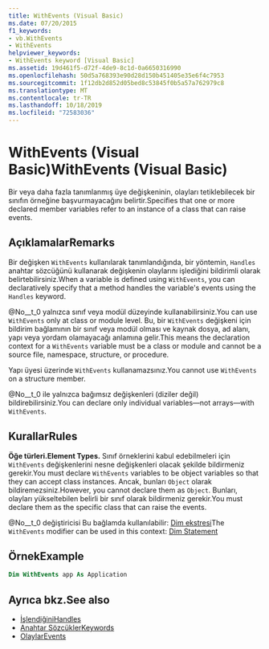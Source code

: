 ```yaml
---
title: WithEvents (Visual Basic)
ms.date: 07/20/2015
f1_keywords:
- vb.WithEvents
- WithEvents
helpviewer_keywords:
- WithEvents keyword [Visual Basic]
ms.assetid: 19d461f5-d72f-4de9-8c1d-0a6650316990
ms.openlocfilehash: 50d5a768393e90d28d150b451405e35e6f4c7953
ms.sourcegitcommit: 1f12db2d852d05bed8c53845f0b5a57a762979c8
ms.translationtype: MT
ms.contentlocale: tr-TR
ms.lasthandoff: 10/18/2019
ms.locfileid: "72583036"
---
```

# <a name="withevents-visual-basic"></a><span data-ttu-id="f8540-102">WithEvents (Visual Basic)</span><span class="sxs-lookup"><span data-stu-id="f8540-102">WithEvents (Visual Basic)</span></span>
<span data-ttu-id="f8540-103">Bir veya daha fazla tanımlanmış üye değişkeninin, olayları tetiklebilecek bir sınıfın örneğine başvurmayacağını belirtir.</span><span class="sxs-lookup"><span data-stu-id="f8540-103">Specifies that one or more declared member variables refer to an instance of a class that can raise events.</span></span>

## <a name="remarks"></a><span data-ttu-id="f8540-104">Açıklamalar</span><span class="sxs-lookup"><span data-stu-id="f8540-104">Remarks</span></span>

<span data-ttu-id="f8540-105">Bir değişken `WithEvents` kullanılarak tanımlandığında, bir yöntemin, `Handles` anahtar sözcüğünü kullanarak değişkenin olaylarını işlediğini bildirimli olarak belirtebilirsiniz.</span><span class="sxs-lookup"><span data-stu-id="f8540-105">When a variable is defined using `WithEvents`, you can declaratively specify that a method handles the variable's events using the `Handles` keyword.</span></span>

<span data-ttu-id="f8540-106">@No__t_0 yalnızca sınıf veya modül düzeyinde kullanabilirsiniz.</span><span class="sxs-lookup"><span data-stu-id="f8540-106">You can use `WithEvents` only at class or module level.</span></span> <span data-ttu-id="f8540-107">Bu, bir `WithEvents` değişkeni için bildirim bağlamının bir sınıf veya modül olması ve kaynak dosya, ad alanı, yapı veya yordam olamayacağı anlamına gelir.</span><span class="sxs-lookup"><span data-stu-id="f8540-107">This means the declaration context for a `WithEvents` variable must be a class or module and cannot be a source file, namespace, structure, or procedure.</span></span>

<span data-ttu-id="f8540-108">Yapı üyesi üzerinde `WithEvents` kullanamazsınız.</span><span class="sxs-lookup"><span data-stu-id="f8540-108">You cannot use `WithEvents` on a structure member.</span></span>

<span data-ttu-id="f8540-109">@No__t_0 ile yalnızca bağımsız değişkenleri (diziler değil) bildirebilirsiniz.</span><span class="sxs-lookup"><span data-stu-id="f8540-109">You can declare only individual variables—not arrays—with `WithEvents`.</span></span>

## <a name="rules"></a><span data-ttu-id="f8540-110">Kurallar</span><span class="sxs-lookup"><span data-stu-id="f8540-110">Rules</span></span>

<span data-ttu-id="f8540-111">**Öğe türleri.**</span><span class="sxs-lookup"><span data-stu-id="f8540-111">**Element Types.**</span></span> <span data-ttu-id="f8540-112">Sınıf örneklerini kabul edebilmeleri için `WithEvents` değişkenlerini nesne değişkenleri olacak şekilde bildirmeniz gerekir.</span><span class="sxs-lookup"><span data-stu-id="f8540-112">You must declare `WithEvents` variables to be object variables so that they can accept class instances.</span></span> <span data-ttu-id="f8540-113">Ancak, bunları `Object` olarak bildiremezsiniz.</span><span class="sxs-lookup"><span data-stu-id="f8540-113">However, you cannot declare them as `Object`.</span></span> <span data-ttu-id="f8540-114">Bunları, olayları yükseltebilen belirli bir sınıf olarak bildirmeniz gerekir.</span><span class="sxs-lookup"><span data-stu-id="f8540-114">You must declare them as the specific class that can raise the events.</span></span>

<span data-ttu-id="f8540-115">@No__t_0 değiştiricisi Bu bağlamda kullanılabilir: [Dim ekstresi](../../../visual-basic/language-reference/statements/dim-statement.md)</span><span class="sxs-lookup"><span data-stu-id="f8540-115">The `WithEvents` modifier can be used in this context: [Dim Statement](../../../visual-basic/language-reference/statements/dim-statement.md)</span></span>

## <a name="example"></a><span data-ttu-id="f8540-116">Örnek</span><span class="sxs-lookup"><span data-stu-id="f8540-116">Example</span></span>

```vb
Dim WithEvents app As Application
```

## <a name="see-also"></a><span data-ttu-id="f8540-117">Ayrıca bkz.</span><span class="sxs-lookup"><span data-stu-id="f8540-117">See also</span></span>

- [<span data-ttu-id="f8540-118">İşlendiğini</span><span class="sxs-lookup"><span data-stu-id="f8540-118">Handles</span></span>](../../../visual-basic/language-reference/statements/handles-clause.md)
- [<span data-ttu-id="f8540-119">Anahtar Sözcükler</span><span class="sxs-lookup"><span data-stu-id="f8540-119">Keywords</span></span>](../../../visual-basic/language-reference/keywords/index.md)
- [<span data-ttu-id="f8540-120">Olaylar</span><span class="sxs-lookup"><span data-stu-id="f8540-120">Events</span></span>](../../../visual-basic/programming-guide/language-features/events/index.md)
